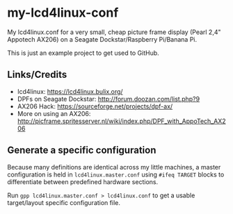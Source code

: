 my-lcd4linux-conf
=================
My lcd4linux.conf for a very small, cheap picture frame display (Pearl 2,4" Appotech AX206) on a Seagate Dockstar/Raspberry
Pi/Banana Pi.

This is just an example project to get used to GitHub.

Links/Credits
-------------
- lcd4linux: https://lcd4linux.bulix.org/
- DPFs on Seagate Dockstar: http://forum.doozan.com/list.php?9
- AX206 Hack: https://sourceforge.net/projects/dpf-ax/
- More on using an AX206: http://picframe.spritesserver.nl/wiki/index.php/DPF_with_AppoTech_AX206

Generate a specific configuration
---------------------------------

Because many definitions are identical across my little machines, a master configuration is held in `lcd4linux.master.conf` 
using `#ifeq TARGET` blocks to differentiate between predefined hardware sections.

Run `gpp lcd4linux.master.conf > lcd4linux.conf` to get a usable target/layout specific configuration file.




